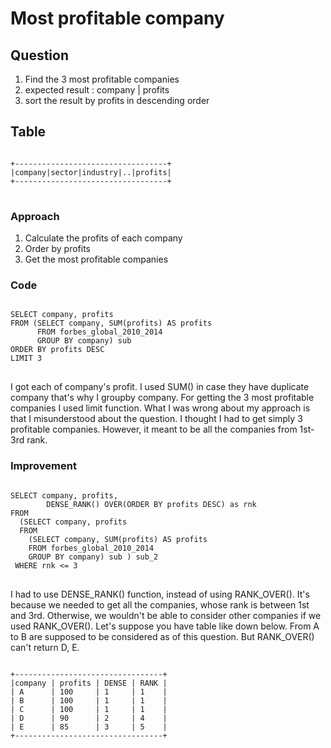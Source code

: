 Most profitable company
=======================

Question
--------
1. Find the 3 most profitable companies
2. expected result : company | profits
3. sort the result by profits in descending order

Table
-----
<pre>
<code>
+----------------------------------+
|company|sector|industry|..|profits|
+----------------------------------+
</code>
</pre>

### Approach
1. Calculate the profits of each company
2. Order by profits
3. Get the most profitable companies

### Code
<pre>
<code>
SELECT company, profits
FROM (SELECT company, SUM(profits) AS profits
      FROM forbes_global_2010_2014
      GROUP BY company) sub
ORDER BY profits DESC
LIMIT 3
</code>
</pre>

I got each of company's profit. I used SUM() in case they have duplicate company that's why I groupby company. For getting the 3 most profitable companies I used limit function. What I was wrong about my approach is that I misunderstood about the question. I thought I had to get simply 3 profitable companies. However, it meant to be all the companies from 1st-3rd rank.

### Improvement
<pre>
<code>
SELECT company, profits,
        DENSE_RANK() OVER(ORDER BY profits DESC) as rnk
FROM
  (SELECT company, profits
  FROM
    (SELECT company, SUM(profits) AS profits
    FROM forbes_global_2010_2014
    GROUP BY company) sub ) sub_2
 WHERE rnk <= 3
</code>
</pre>

I had to use DENSE_RANK() function, instead of using RANK_OVER(). It's because we needed to get all the companies, whose rank is between 1st and 3rd. Otherwise, we wouldn't be able to consider other companies if we used RANK_OVER(). Let's suppose you have table like down below. From A to B are supposed to be considered as of this question. But RANK_OVER() can't return D, E.
<pre>
<code>
+---------------------------------+
|company | profits | DENSE | RANK |
| A      | 100     | 1     | 1    |
| B      | 100     | 1     | 1    |
| C      | 100     | 1     | 1    |
| D      | 90      | 2     | 4    |
| E      | 85      | 3     | 5    |
+---------------------------------+
</code>
</pre>
